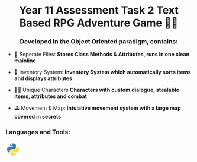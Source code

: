 <h1 align="center">Year 11 Assessment Task 2 Text Based RPG Adventure Game 🧙‍♂️</h1>
<h3 align="center">Developed in the Object Oriented paradigm, contains:</h3>

- 📁 Seperate Files: **Stores Class Methods & Attributes, runs in one clean mainline**

- 🎒 Inventory System: **Inventory System which automatically sorts items and displays attributes**
   
- 🧝‍♂️ Unique Characters **Characters with custom dialogue, stealable items, attributes and combat**

-  🕹 Movement & Map: **Intuiative movement system with a large map covered in secrets**

<h3 align="left">Languages and Tools:</h3>
<p align="left"> <a href="https://www.python.org" target="_blank" rel="noreferrer"> <img src="https://raw.githubusercontent.com/devicons/devicon/master/icons/python/python-original.svg" alt="python" width="40" height="40"/> </a> </p>
